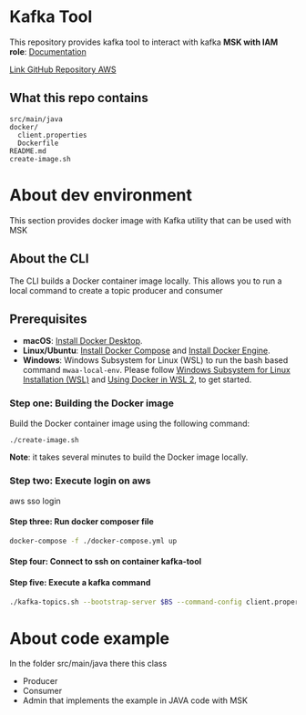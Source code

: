 # Kafka Tool

This repository provides kafka tool to interact with kafka **MSK with IAM role**: [Documentation](https://docs.aws.amazon.com/it_it/msk/latest/developerguide/create-serverless-cluster-client.html)

[Link GitHub Repository AWS](https://github.com/aws/aws-msk-iam-auth)

## What this repo contains

```text
src/main/java
docker/
  client.properties
  Dockerfile
README.md
create-image.sh
```

# About dev environment

This section provides docker image with Kafka utility that can be used with MSK 

## About the CLI

The CLI builds a Docker container image locally. This allows you to run a local command to create a topic producer and consumer

## Prerequisites

- **macOS**: [Install Docker Desktop](https://docs.docker.com/desktop/).
- **Linux/Ubuntu**: [Install Docker Compose](https://docs.docker.com/compose/install/) and [Install Docker Engine](https://docs.docker.com/engine/install/).
- **Windows**: Windows Subsystem for Linux (WSL) to run the bash based command `mwaa-local-env`. Please follow [Windows Subsystem for Linux Installation (WSL)](https://docs.docker.com/docker-for-windows/wsl/) and [Using Docker in WSL 2](https://code.visualstudio.com/blogs/2020/03/02/docker-in-wsl2), to get started.


### Step one: Building the Docker image

Build the Docker container image using the following command:

```bash
./create-image.sh
```

**Note**: it takes several minutes to build the Docker image locally.

### Step two: Execute login on aws

aws sso login

#### Step three: Run docker composer file

```bash
docker-compose -f ./docker-compose.yml up
```
#### Step four: Connect to ssh on container kafka-tool


#### Step five: Execute a kafka command

```bash
./kafka-topics.sh --bootstrap-server $BS --command-config client.properties --create --topic kafka-tool --partitions 1
```

# About code example

In the folder src/main/java there this class
- Producer
- Consumer
- Admin 
that implements the example in JAVA code with MSK